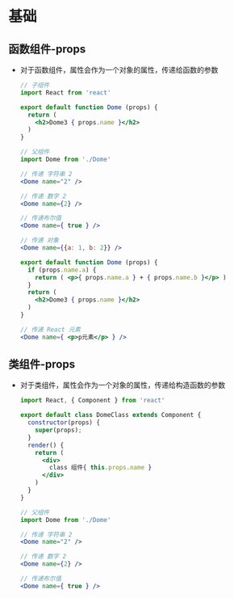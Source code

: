 # 基础

## 函数组件-props

+ 对于函数组件，属性会作为一个对象的属性，传递给函数的参数

  ```jsx
  // 子组件
  import React from 'react'

  export default function Dome (props) {
    return (
      <h2>Dome3 { props.name }</h2>
    )
  }
  ```

  ```jsx
  // 父组件
  import Dome from './Dome'

  // 传递 字符串 2
  <Dome name="2" />

  // 传递 数字 2
  <Dome name={2} />

  // 传递布尔值
  <Dome name={ true } />
  ```

  ```jsx
  // 传递 对象
  <Dome name={{a: 1, b: 2}} />

  export default function Dome (props) {
    if (props.name.a) {
      return ( <p>{ props.name.a } + { props.name.b }</p> )
    }
    return (
      <h2>Dome3 { props.name }</h2>
    )
  }
  ```

  ```jsx
  // 传递 React 元素
  <Dome name={ <p>p元素</p> } />
  ```

## 类组件-props

+ 对于类组件，属性会作为一个对象的属性，传递给构造函数的参数

  ```jsx
  import React, { Component } from 'react'

  export default class DomeClass extends Component {
    constructor(props) {
      super(props);
    }
    render() {
      return (
        <div>
          class 组件{ this.props.name }
        </div>
      )
    }
  }
  ```

  ```jsx
  // 父组件
  import Dome from './Dome'

  // 传递 字符串 2
  <Dome name="2" />

  // 传递 数字 2
  <Dome name={2} />

  // 传递布尔值
  <Dome name={ true } />
  ```
